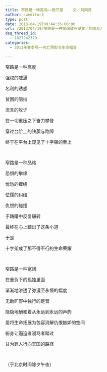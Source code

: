 ```yaml
---
title: 窄路是一种宽阔——致守望 　　文／刘同苏
author: sweditor3
type: post
date: 2013-04-19T09:44:35+00:00
url: /2013/04/19/窄路是一种宽阔致守望文／刘同苏/
dsq_thread_id:
  - 1827242379
categories:
  - 2013年春季号——死亡阴影与生命福音

---
```

窄路是一种高度

强权的威逼

名利的诱惑

贫困的阻挡

流言的攻讦

在一切重压之下奋力攀登

穿过台阶上的铁蒺与路障

终于在平台上窥见了十字架的至上

&nbsp;

窄路是一种品格

恐惧的攀缘

忧愁的缠绕

怯懦的纠结

仇恨的碰撞

于踌躇中反复碾转

最终在心上踏出了这条小道

于是

十字架成了那不得不行的生命荣耀

&nbsp;

窄路是一种宽阔

在重负下的孤独里面

渐渐地渗透了弥漫至永恒的幅度

无助旷野中独行的足音

隐隐地酬和着从永远到永远的声韵

爱将生命拓展为包容消解仇恨嫉妒的空间

俯身让逼迫者谩骂者踏过

甘为罪人行向天国的路径

&nbsp;

（于北京时间除夕午夜）